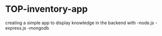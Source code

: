 # TOP-inventory-app

creating a simple app to display knowledge in the backend with
-node.js
-express.js
-mongodb
